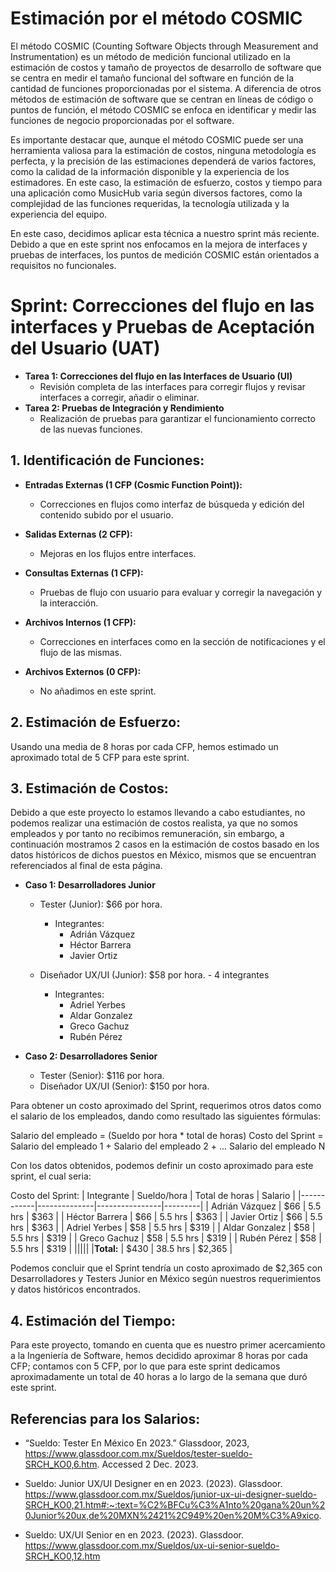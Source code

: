 # Estimación por el método COSMIC
El método COSMIC (Counting Software Objects through Measurement and Instrumentation) es un método de medición funcional utilizado en la estimación de costos y tamaño de proyectos de desarrollo de software que se centra en medir el tamaño funcional del software en función de la cantidad de funciones proporcionadas por el sistema.
A diferencia de otros métodos de estimación de software que se centran en líneas de código o puntos de función, el método COSMIC se enfoca en identificar y medir las funciones de negocio proporcionadas por el software.

Es importante destacar que, aunque el método COSMIC puede ser una herramienta valiosa para la estimación de costos, ninguna metodología es perfecta, y la precisión de las estimaciones dependerá de varios factores, como la calidad de la información disponible y la experiencia de los estimadores. En este caso, la estimación de esfuerzo, costos y tiempo para una aplicación como MusicHub varia según diversos factores, como la complejidad de las funciones requeridas, la tecnología utilizada y la experiencia del equipo.

En este caso, decidimos aplicar esta técnica a nuestro sprint más reciente. Debido a que en este sprint nos enfocamos en la mejora de interfaces y pruebas de interfaces, los puntos de medición COSMIC están orientados a requisitos no funcionales.

# Sprint: Correcciones del flujo en las interfaces y Pruebas de Aceptación del Usuario (UAT)

* **Tarea 1: Correcciones del flujo en las Interfaces de Usuario (UI)**
    * Revisión completa de las interfaces para corregir flujos y revisar interfaces a corregir, añadir o eliminar.
* **Tarea 2: Pruebas de Integración y Rendimiento**
    * Realización de pruebas para garantizar el funcionamiento correcto de las nuevas funciones.

## 1. Identificación de Funciones:

* **Entradas Externas (1 CFP (Cosmic Function Point)):**
    * Correcciones en flujos como interfaz de búsqueda y edición del contenido subido por el usuario.

* **Salidas Externas (2 CFP):**
    * Mejoras en los flujos entre interfaces.

* **Consultas Externas (1 CFP):**
    * Pruebas de flujo con usuario para evaluar y corregir la navegación y la interacción.

* **Archivos Internos (1 CFP):**
    * Correcciones en interfaces como en la sección de notificaciones y el flujo de las mismas.

* **Archivos Externos (0 CFP):**
    * No añadimos en este sprint.

## 2. Estimación de Esfuerzo:
Usando una media de 8 horas por cada CFP, hemos estimado un aproximado total de 5 CFP para este sprint.

## 3. Estimación de Costos:

Debido a que este proyecto lo estamos llevando a cabo estudiantes, no podemos realizar una estimación de costos realista, ya que no somos empleados y por tanto no recibimos remuneración, sin embargo, a continuación mostramos 2 casos en la estimación de costos basado en los datos históricos de dichos puestos en México, mismos que se encuentran referenciados al final de esta página.

* **Caso 1: Desarrolladores Junior**
    * Tester (Junior): $66 por hora.
        * Integrantes: 
            * Adrián Vázquez
            * Héctor Barrera
            * Javier Ortiz

    * Diseñador UX/UI (Junior): $58 por hora. - 4 integrantes
        * Integrantes: 
            * Adriel Yerbes
            * Aldar Gonzalez
            * Greco Gachuz
            * Rubén Pérez

* **Caso 2: Desarrolladores Senior**
    * Tester (Senior): $116 por hora.
    * Diseñador UX/UI (Senior): $150 por hora.

Para obtener un costo aproximado del Sprint, requerimos otros datos como el salario de los empleados, dando como resultado las siguientes fórmulas: 

Salario del empleado = (Sueldo por hora * total de horas)
Costo del Sprint = Salario del empleado 1 + Salario del empleado 2 + ... Salario del empleado N

Con los datos obtenidos, podemos definir un costo aproximado para este sprint, el cual seria: 

Costo del Sprint: 
| Integrante | Sueldo/hora | Total de horas | Salario |
|------------|--------------|----------------|---------|
| Adrián Vázquez | $66 | 5.5 hrs | $363 |
| Héctor Barrera | $66 | 5.5 hrs | $363 |
| Javier Ortiz | $66 | 5.5 hrs | $363 |
| Adriel Yerbes | $58 | 5.5 hrs | $319 |
| Aldar Gonzalez | $58 | 5.5 hrs | $319 |
| Greco Gachuz | $58 | 5.5 hrs | $319 |
| Rubén Pérez | $58 | 5.5 hrs | $319 |
|||||
|**Total:** | $430 | 38.5 hrs | $2,365 |

Podemos concluir que el Sprint tendría un costo aproximado de $2,365 con Desarrolladores y Testers Junior en México según nuestros requerimientos y datos históricos encontrados.

## 4. Estimación del Tiempo:

Para este proyecto, tomando en cuenta que es nuestro primer acercamiento a la Ingeniería de Software, hemos decidido aproximar 8 horas por cada CFP; contamos con 5 CFP, por lo que para este sprint dedicamos aproximadamente un total de 40 horas a lo largo de la semana que duró este sprint.

## Referencias para los Salarios:

* “Sueldo: Tester En México En 2023.” Glassdoor, 2023, https://www.glassdoor.com.mx/Sueldos/tester-sueldo-SRCH_KO0,6.htm. Accessed 2 Dec. 2023.

* Sueldo: Junior UX/UI Designer en en 2023. (2023). Glassdoor. https://www.glassdoor.com.mx/Sueldos/junior-ux-ui-designer-sueldo-SRCH_KO0,21.htm#:~:text=%C2%BFCu%C3%A1nto%20gana%20un%20Junior%20ux,de%20MXN%2421%2C949%20en%20M%C3%A9xico.

* Sueldo: UX/UI Senior en en 2023. (2023). Glassdoor. https://www.glassdoor.com.mx/Sueldos/ux-ui-senior-sueldo-SRCH_KO0,12.htm
